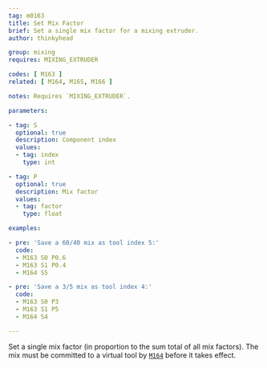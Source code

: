 ```yaml
---
tag: m0163
title: Set Mix Factor
brief: Set a single mix factor for a mixing extruder.
author: thinkyhead

group: mixing
requires: MIXING_EXTRUDER

codes: [ M163 ]
related: [ M164, M165, M166 ]

notes: Requires `MIXING_EXTRUDER`.

parameters:

- tag: S
  optional: true
  description: Component index
  values:
  - tag: index
    type: int

- tag: P
  optional: true
  description: Mix factor
  values:
  - tag: factor
    type: float

examples:

- pre: 'Save a 60/40 mix as tool index 5:'
  code:
  - M163 S0 P0.6
  - M163 S1 P0.4
  - M164 S5

- pre: 'Save a 3/5 mix as tool index 4:'
  code:
  - M163 S0 P3
  - M163 S1 P5
  - M164 S4

---
```


Set a single mix factor (in proportion to the sum total of all mix factors). The mix must be committed to a virtual tool by [`M164`](/docs/gcode/M164.html) before it takes effect.
